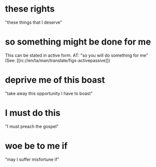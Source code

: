 # these rights

"these things that I deserve"

# so something might be done for me

This can be stated in active form. AT: "so you will do something for me" (See: [[rc://en/ta/man/translate/figs-activepassive]])

# deprive me of this boast

"take away this opportunity I have to boast"

# I must do this

"I must preach the gospel"

# woe be to me if

"may I suffer misfortune if"